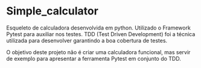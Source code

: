# Simple_calculator
Esqueleto de calculadora desenvolvida em python.
Utilizado o Framework Pytest para auxiliar nos testes.
TDD (Test Driven Development) foi a técnica utilizada para
desenvolver garantindo a boa cobertura de testes.

O objetivo deste projeto não é criar uma calculadora funcional,
mas servir de exemplo para apresentar a ferramenta Pytest em conjunto 
do TDD.
